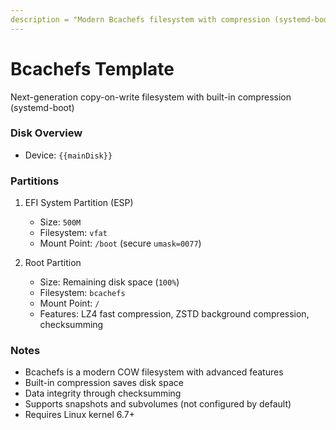 ```yaml
---
description = "Modern Bcachefs filesystem with compression (systemd-boot)"
---
```

# Bcachefs Template

Next-generation copy-on-write filesystem with built-in compression (systemd-boot)

### Disk Overview

- Device: `{{mainDisk}}`

### Partitions

1. EFI System Partition (ESP)
   - Size: `500M`
   - Filesystem: `vfat`
   - Mount Point: `/boot` (secure `umask=0077`)

2. Root Partition
   - Size: Remaining disk space (`100%`)
   - Filesystem: `bcachefs`
   - Mount Point: `/`
   - Features: LZ4 fast compression, ZSTD background compression, checksumming

### Notes

- Bcachefs is a modern COW filesystem with advanced features
- Built-in compression saves disk space
- Data integrity through checksumming
- Supports snapshots and subvolumes (not configured by default)
- Requires Linux kernel 6.7+